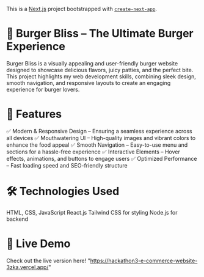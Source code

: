 This is a [Next.js](https://nextjs.org) project bootstrapped with [`create-next-app`](https://nextjs.org/docs/app/api-reference/cli/create-next-app).



# 🍔 Burger Bliss – The Ultimate Burger Experience

Burger Bliss is a visually appealing and user-friendly burger website designed to showcase delicious flavors, juicy patties, and the perfect bite. This project highlights my web development skills, combining sleek design, smooth navigation, and responsive layouts to create an engaging experience for burger lovers.

# 🚀 Features

✅ Modern & Responsive Design – Ensuring a seamless experience across all devices
✅ Mouthwatering UI – High-quality images and vibrant colors to enhance the food appeal
✅ Smooth Navigation – Easy-to-use menu and sections for a hassle-free experience
✅ Interactive Elements – Hover effects, animations, and buttons to engage users
✅ Optimized Performance – Fast loading speed and SEO-friendly structure

# 🛠️ Technologies Used

HTML, CSS, JavaScript
React.js
Tailwind CSS for styling
 Node.js for backend


# 🔗 Live Demo

Check out the live version here! "https://hackathon3-e-commerce-website-3zka.vercel.app/"
